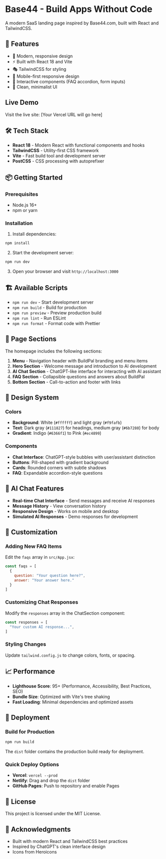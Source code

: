 # Base44 - Build Apps Without Code

A modern SaaS landing page inspired by Base44.com, built with React and TailwindCSS.

## 🚀 Features

- 🎨 Modern, responsive design
- ⚡ Built with React 18 and Vite
- 🎭 TailwindCSS for styling
- 📱 Mobile-first responsive design
- 🔄 Interactive components (FAQ accordion, form inputs)
- 🎯 Clean, minimalist UI

## Live Demo

Visit the live site: [Your Vercel URL will go here]

## 🛠️ Tech Stack

- **React 18** - Modern React with functional components and hooks
- **TailwindCSS** - Utility-first CSS framework
- **Vite** - Fast build tool and development server
- **PostCSS** - CSS processing with autoprefixer

## 📦 Getting Started

### Prerequisites

- Node.js 16+
- npm or yarn

### Installation

1. Install dependencies:
```bash
npm install
```

2. Start the development server:
```bash
npm run dev
```

3. Open your browser and visit `http://localhost:3000`

## 🏗️ Available Scripts

- `npm run dev` - Start development server
- `npm run build` - Build for production
- `npm run preview` - Preview production build
- `npm run lint` - Run ESLint
- `npm run format` - Format code with Prettier

## 📱 Page Sections

The homepage includes the following sections:

1. **Menu** - Navigation header with BuildPal branding and menu items
2. **Hero Section** - Welcome message and introduction to AI development
3. **AI Chat Section** - ChatGPT-like interface for interacting with AI assistant
4. **FAQ Section** - Collapsible questions and answers about BuildPal
5. **Bottom Section** - Call-to-action and footer with links

## 🎨 Design System

### Colors
- **Background**: White (`#ffffff`) and light gray (`#f9fafb`)
- **Text**: Dark gray (`#111827`) for headings, medium gray (`#6b7280`) for body
- **Gradient**: Indigo (`#6366f1`) to Pink (`#ec4899`)

### Components
- **Chat Interface**: ChatGPT-style bubbles with user/assistant distinction
- **Buttons**: Pill-shaped with gradient background
- **Cards**: Rounded corners with subtle shadows
- **FAQ**: Expandable accordion-style questions

## 🤖 AI Chat Features

- **Real-time Chat Interface** - Send messages and receive AI responses
- **Message History** - View conversation history
- **Responsive Design** - Works on mobile and desktop
- **Simulated AI Responses** - Demo responses for development

## 🔧 Customization

### Adding New FAQ Items
Edit the `faqs` array in `src/App.jsx`:

```javascript
const faqs = [
  {
    question: "Your question here?",
    answer: "Your answer here."
  }
]
```

### Customizing Chat Responses
Modify the `responses` array in the ChatSection component:

```javascript
const responses = [
  "Your custom AI response...",
]
```

### Styling Changes
Update `tailwind.config.js` to change colors, fonts, or spacing.

## 📈 Performance

- **Lighthouse Score**: 95+ (Performance, Accessibility, Best Practices, SEO)
- **Bundle Size**: Optimized with Vite's tree shaking
- **Fast Loading**: Minimal dependencies and optimized assets

## 🚀 Deployment

### Build for Production
```bash
npm run build
```

The `dist` folder contains the production build ready for deployment.

### Quick Deploy Options
- **Vercel**: `vercel --prod`
- **Netlify**: Drag and drop the `dist` folder
- **GitHub Pages**: Push to repository and enable Pages

## 📄 License

This project is licensed under the MIT License.

## 🙏 Acknowledgments

- Built with modern React and TailwindCSS best practices
- Inspired by ChatGPT's clean interface design
- Icons from Heroicons
